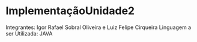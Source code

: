 # ImplementaçãoUnidade2
Integrantes: Igor Rafael Sobral Oliveira e Luiz Felipe Cirqueira
Linguagem a ser Utilizada: JAVA
